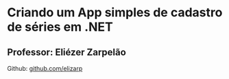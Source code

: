 # Criando um App simples de cadastro de séries em .NET

## Professor: Eliézer Zarpelão
Github: [github.com/elizarp](https://github.com/elizarp)